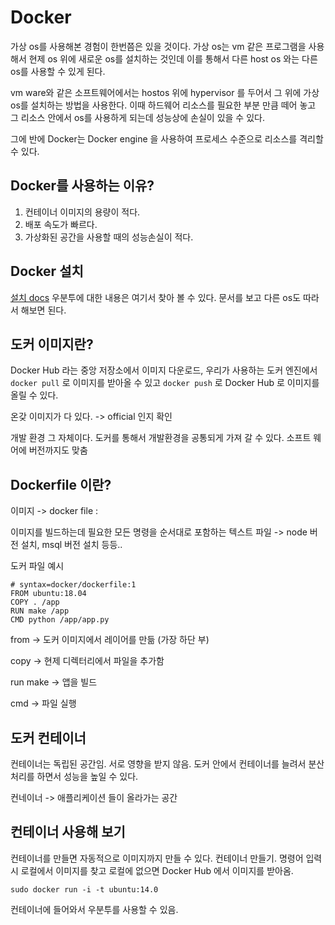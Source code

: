 # Docker

가상 os를 사용해본 경험이 한번쯤은 있을 것이다. 가상 os는 vm 같은 프로그램을 사용해서 현제 os 위에 새로운 os를 설치하는 것인데 이를 통해서 다른 host os 와는 다른 os를 사용할 수 있게 된다.

vm ware와 같은 소프트웨어에서는 hostos 위에 hypervisor 를 두어서 그 위에 가상 os를 설치하는 방법을 사용한다. 이때 하드웨어 리소스를 필요한 부분 만큼 떼어 놓고 그 리소스 안에서 os를 사용하게 되는데 성능상에 손실이 있을 수 있다.

그에 반에 Docker는 Docker engine 을 사용하여 프로세스 수준으로 리소스를 격리할 수 있다.

## Docker를 사용하는 이유?

1. 컨테이너 이미지의 용량이 적다.
2. 배포 속도가 빠르다.
3. 가상화된 공간을 사용할 때의 성능손실이 적다.

## Docker 설치

[설치 docs](https://docs.docker.com/engine/install/ubuntu/) 우분투에 대한 내용은 여기서 찾아 볼 수 있다. 문서를 보고 다른 os도 따라서 해보면 된다.

## 도커 이미지란?

Docker Hub 라는 중앙 저장소에서 이미지 다운로드, 우리가 사용하는 도커 엔진에서 `docker pull` 로 이미지를 받아올 수 있고 `docker push` 로 Docker Hub 로 이미지를 올릴 수 있다.

온갖 이미지가 다 있다. -> official 인지 확인

개발 환경 그 자체이다. 도커를 통해서 개발환경을 공통되게 가져 갈 수 있다. 소프트 웨어에 버전까지도 맞춤

## Dockerfile 이란?

이미지 -> docker file :

이미지를 빌드하는데 필요한 모든 명령을 순서대로 포함하는 텍스트 파일 -> node 버전 설치, msql 버전 설치 등등..

도커 파일 예시

```
# syntax=docker/dockerfile:1
FROM ubuntu:18.04
COPY . /app
RUN make /app
CMD python /app/app.py
```

from -> 도커 이미지에서 레이어를 만듦 (가장 하단 부)

copy -> 현제 디렉터리에서 파일을 추가함

run make -> 앱을 빌드

cmd -> 파일 실행

## 도커 컨테이너

컨테이너는 독립된 공간임. 서로 영향을 받지 않음. 도커 안에서 컨테이너를 늘려서 분산처리를 하면서 성능을 높일 수 있다.

컨네이너 -> 애플리케이션 들이 올라가는 공간

## 컨테이너 사용해 보기

컨테이너를 만들면 자동적으로 이미지까지 만들 수 있다. 컨테이너 만들기. 명령어 입력시 로컬에서 이미지를 찾고 로컬에 없으면 Docker Hub 에서 이미지를 받아옴.

```
sudo docker run -i -t ubuntu:14.0
```

컨테이너에 들어와서 우분투를 사용할 수 있음.
